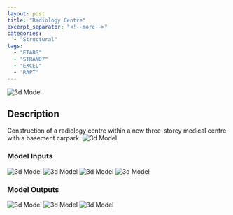 ```yaml
---
layout: post
title: "Radiology Centre"
excerpt_separator: "<!--more-->"
categories: 
  - "Structural"
tags:
  - "ETABS"
  - "STRAND7"
  - "EXCEL"
  - "RAPT"
---
```


![3d Model](/assets/struct/VIB/VIB1-1.jpg)
<!--more-->
## Description
Construction of a radiology centre within a new three-storey medical centre with a basement carpark.
![3d Model](/assets/struct/VIB/VIB1-2.jpg)

### Model Inputs
![3d Model](/assets/struct/VIB/VIB1-3.jpg)
![3d Model](/assets/struct/VIB/VIB1-4.jpg)
![3d Model](/assets/struct/VIB/VIB1-6.jpg)
![3d Model](/assets/struct/VIB/VIB1-5.png)

### Model Outputs
![3d Model](/assets/struct/VIB/VIB1-7.jpg)
![3d Model](/assets/struct/VIB/VIB1-8.jpg)
![3d Model](/assets/struct/VIB/VIB1-9.jpg)
